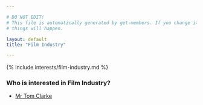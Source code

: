 ```yaml
---

# DO NOT EDIT!
# This file is automatically generated by get-members. If you change it, bad
# things will happen.

layout: default
title: "Film Industry"

---
```


{% include interests/film-industry.md %}

### Who is interested in Film Industry?


* [Mr Tom Clarke](members/mr-tom-clarke.html)
